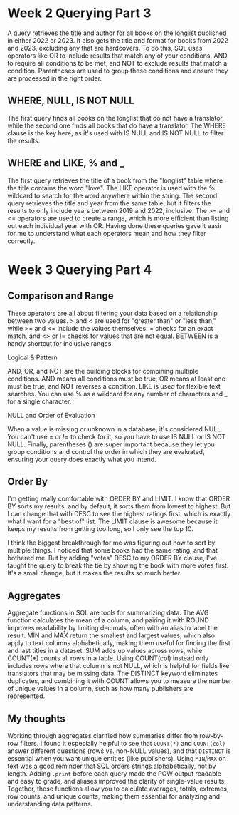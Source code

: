 # Week 2 Querying Part 3

A query retrieves the title and author for all books on the longlist published in either 2022 or 2023. It also gets the title and format for books from 2022 and 2023, excluding any that are hardcovers. To do this, SQL uses operators like OR to include results that match any of your conditions, AND to require all conditions to be met, and NOT to exclude results that match a condition. Parentheses are used to group these conditions and ensure they are processed in the right order.

## WHERE, NULL, IS NOT NULL
The first query finds all books on the longlist that do not have a translator, while the second one finds all books that do have a translator. The WHERE clause is the key here, as it's used with IS NULL and IS NOT NULL to filter the results.

## WHERE and LIKE, % and _ 
The first query retrieves the title of a book from the "longlist" table where the title contains the word "love". The LIKE operator is used with the % wildcard to search for the word anywhere within the string. The second query retrieves the title and year from the same table, but it filters the results to only include years between 2019 and 2022, inclusive. The >= and <= operators are used to create a range, which is more efficient than listing out each individual year with OR. Having done these queries gave it easir for me to understand what each operators mean and how they filter correctly.

# Week 3 Querying Part 4

## Comparison and Range

These operators are all about filtering your data based on a relationship between two values. > and < are used for "greater than" or "less than," while >= and <= include the values themselves. = checks for an exact match, and <> or != checks for values that are not equal. BETWEEN is a handy shortcut for inclusive ranges.

Logical & Pattern

AND, OR, and NOT are the building blocks for combining multiple conditions. AND means all conditions must be true, OR means at least one must be true, and NOT reverses a condition. LIKE is used for flexible text searches. You can use % as a wildcard for any number of characters and _ for a single character.

NULL and Order of Evaluation

When a value is missing or unknown in a database, it's considered NULL. You can't use = or != to check for it, so you have to use IS NULL or IS NOT NULL. Finally, parentheses () are super important because they let you group conditions and control the order in which they are evaluated, ensuring your query does exactly what you intend.

## Order By
I'm getting really comfortable with ORDER BY and LIMIT. I know that ORDER BY sorts my results, and by default, it sorts them from lowest to highest. But I can change that with DESC to see the highest ratings first, which is exactly what I want for a "best of" list. The LIMIT clause is awesome because it keeps my results from getting too long, so I only see the top 10.

I think the biggest breakthrough for me was figuring out how to sort by multiple things. I noticed that some books had the same rating, and that bothered me. But by adding "votes" DESC to my ORDER BY clause, I've taught the query to break the tie by showing the book with more votes first. It's a small change, but it makes the results so much better.


## Aggregates

Aggregate functions in SQL are tools for summarizing data. The AVG function calculates the mean of a column, and pairing it with ROUND improves readability by limiting decimals, often with an alias to label the result. MIN and MAX return the smallest and largest values, which also apply to text columns alphabetically, making them useful for finding the first and last titles in a dataset. 
SUM adds up values across rows, while COUNT(*) counts all rows in a table. Using COUNT(col) instead only includes rows where that column is not NULL, which is helpful for fields like translators that may be missing data. 
The DISTINCT keyword eliminates duplicates, and combining it with COUNT allows you to measure the number of unique values in a column, such as how many publishers are represented. 

## My thoughts

Working through aggregates clarified how summaries differ from row-by-row filters. I found it especially helpful to see that `COUNT(*)` and `COUNT(col)` answer different questions (rows vs. non-NULL values), and that `DISTINCT` is essential when you want unique entities (like publishers). Using `MIN`/`MAX` on text was a good reminder that SQL orders strings alphabetically, not by length. Adding `.print` before each query made the POW output readable and easy to grade, and aliases improved the clarity of single-value results. Together, these functions allow you to calculate averages, totals, extremes, row counts, and unique counts, making them essential for analyzing and understanding data patterns. 
